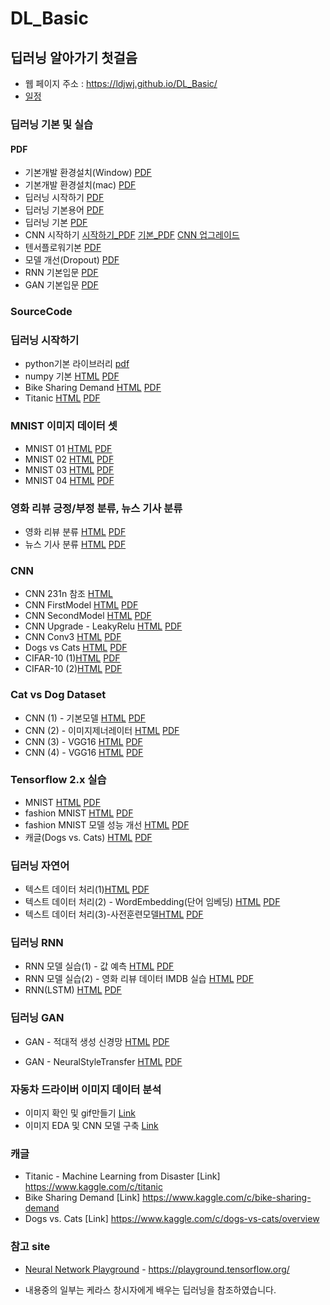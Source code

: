 # DL_Basic
 

##  딥러닝 알아가기 첫걸음
 * 웹 페이지 주소 : https://ldjwj.github.io/DL_Basic/
 * [일정](https://ldjwj.github.io/DL_Basic/plan20201221.png)
 
### 딥러닝 기본 및 실습
#### PDF
 * 기본개발 환경설치(Window) [PDF](https://ldjwj.github.io/DL_Basic/딥러닝기본_DL01A_딥러닝기본환경만들기_tf26.pdf)
 * 기본개발 환경설치(mac) [PDF](https://ldjwj.github.io/DL_Basic/딥러닝기본_DL01A_딥러닝기본환경만들기_tf29_mac.pdf)
 * 딥러닝 시작하기 [PDF](https://ldjwj.github.io/DL_Basic/딥러닝기본_DL01B_딥러닝입문_v10_2111.pdf)
 * 딥러닝 기본용어 [PDF](https://ldjwj.github.io/DL_Basic/딥러닝기본_DL02_딥러닝기본기본용어_v10_2004.pdf) 
 * 딥러닝 기본 [PDF](https://ldjwj.github.io/DL_Basic/딥러닝기본_DL02_딥러닝기본_v11_2111.pdf) 
 * CNN 시작하기  [시작하기_PDF](https://ldjwj.github.io/DL_Basic/딥러닝기본_DL03_CNN01_알고리즘_v02_2205.pdf)
 [기본_PDF](https://ldjwj.github.io/DL_Basic/딥러닝기본_DL03_CNN02_알고리즘_v02_2205.pdf)
 [CNN 업그레이드](https://ldjwj.github.io/DL_Basic/딥러닝기본_DL03_CNN03_모델UP_2012_v01.pdf)
 * 텐서플로워기본  [PDF](https://ldjwj.github.io/DL_Basic/딥러닝기본_DL04_tf2.0소개_2002_v02.pdf)
 * 모델 개선(Dropout) [PDF](https://ldjwj.github.io/DL_Basic/part04_07_dl_tf2x_modelUp/DL03_02_DROPOUT.pdf)
 * RNN 기본입문 [PDF](https://ldjwj.github.io/DL_Basic/딥러닝입문_DL05_기본_RNN_2111_v02.pdf)
 * GAN 기본입문 [PDF](https://ldjwj.github.io/DL_Basic/딥러닝입문_DL04_기본_GAN_202012_v04_.pdf)
 
### SourceCode 
### 딥러닝 시작하기
 * python기본 라이브러리 [pdf](https://ldjwj.github.io/DL_Basic/part04_01_dl_start/DL01_01_Python_Library_v10.pdf)
 * numpy 기본 [HTML](https://ldjwj.github.io/DL_Basic/part04_01_dl_start/ch01_01_KerasStart_numpy_2205.html) [PDF](https://ldjwj.github.io/DL_Basic/part04_01_dl_start/ch01_01_KerasStart_numpy_2205.pdf)
 * Bike Sharing Demand [HTML](https://ldjwj.github.io/DL_Basic/part04_01_dl_start/ch01_02_Neural_Net_Bike_2205.html) [PDF](https://ldjwj.github.io/DL_Basic/part04_01_dl_start/ch01_02_Neural_Net_Bike_2205.pdf)
 * Titanic [HTML](https://ldjwj.github.io/DL_Basic/part04_01_dl_start/ch01_03_Neural_Net_Titanic.html) [PDF](https://ldjwj.github.io/DL_Basic/part04_01_dl_start/ch01_03_Neural_Net_Titanic.pdf)
 
### MNIST 이미지 데이터 셋
 * MNIST 01 [HTML](https://ldjwj.github.io/DL_Basic/part04_02_dl_mnist/ch01_04_02_DL_mnist01_firstmodel_2205.html) [PDF](https://ldjwj.github.io/DL_Basic/part04_02_dl_mnist/ch01_04_02_DL_mnist01_firstmodel_2205.pdf)
 * MNIST 02 [HTML](https://ldjwj.github.io/DL_Basic/part04_02_dl_mnist/ch01_04_02_DL_mnist02_up_2205.html) [PDF](https://ldjwj.github.io/DL_Basic/part04_02_dl_mnist/ch01_04_02_DL_mnist02_up_2205.pdf)
 * MNIST 03 [HTML](https://ldjwj.github.io/DL_Basic/part04_02_dl_mnist/ch01_04_03_DL_mnist03_up_2205.html) [PDF](https://ldjwj.github.io/DL_Basic/part04_02_dl_mnist/ch01_04_03_DL_mnist03_up_2205.pdf)
 * MNIST 04 [HTML](https://ldjwj.github.io/DL_Basic/part04_02_dl_mnist/ch01_04_04_DL_mnist04_EarlyStop.html) [PDF](https://ldjwj.github.io/DL_Basic/part04_02_dl_mnist/ch01_04_04_DL_mnist04_EarlyStop.pdf)
 
### 영화 리뷰 긍정/부정 분류, 뉴스 기사 분류
 * 영화 리뷰 분류 [HTML](https://ldjwj.github.io/DL_Basic/part04_03_dl_pratice/ch03_01_01_movie_classification.html) [PDF](https://ldjwj.github.io/DL_Basic/part04_03_dl_pratice/ch03_01_01_movie_classification.pdf)
 * 뉴스 기사 분류 [HTML](https://ldjwj.github.io/DL_Basic/part04_03_dl_pratice/ch03_05_01_news_classification_2205.html) [PDF](https://ldjwj.github.io/DL_Basic/part04_03_dl_pratice/ch03_05_01_news_classification_2205.pdf)
 
### CNN
 * CNN 231n 참조 [HTML](https://ldjwj.github.io/DL_Basic/part04_04_dl_cnn_02/ch05_04_CNN_D_add_cs231n.html)
 * CNN FirstModel [HTML](https://ldjwj.github.io/DL_Basic/part04_04_dl_cnn_01/ch05_01_Keras_LAB01_CNN_A1_2205.html) [PDF](https://ldjwj.github.io/DL_Basic/part04_04_dl_cnn_01/ch05_01_Keras_LAB01_CNN_A1_2205.pdf)
 * CNN SecondModel [HTML](https://ldjwj.github.io/DL_Basic/part04_04_dl_cnn_01/ch05_02_keras_LAB02_CNN_A2.html) [PDF](https://ldjwj.github.io/DL_Basic/part04_04_dl_cnn_01/ch05_02_keras_LAB02_CNN_A2.pdf)
 * CNN Upgrade - LeakyRelu [HTML](https://ldjwj.github.io/DL_Basic/part04_04_dl_cnn_01/ch05_02_keras_LAB03_CNN_add_B1.html)   [PDF](https://ldjwj.github.io/DL_Basic/part04_04_dl_cnn_01/ch05_02_keras_LAB03_CNN_add_B1.pdf)
 * CNN Conv3 [HTML](https://ldjwj.github.io/DL_Basic/part04_04_dl_cnn_01/ch05_02_keras_LAB04_CNN_add_B2.html)   [PDF](https://ldjwj.github.io/DL_Basic/part04_04_dl_cnn_01/ch05_02_keras_LAB04_CNN_add_B2.pdf)
 * Dogs vs Cats [HTML](https://ldjwj.github.io/DL_Basic/part04_06_dl_tf2x/ch05_11_tf20_CatsAndDog(1).html) [PDF](https://ldjwj.github.io/DL_Basic/part04_06_dl_tf2x/ch05_11_tf20_CatsAndDog(1).pdf)
 * CIFAR-10 (1)[HTML](https://ldjwj.github.io/DL_Basic/part04_06_dl_tf2x/ch05_03_tf2x_LAB07_CNN_cifar10.html) [PDF](https://ldjwj.github.io/DL_Basic/part04_06_dl_tf2x/ch05_03_tf2x_LAB07_CNN_cifar10.pdf)
 * CIFAR-10 (2)[HTML]() [PDF]()


### Cat vs Dog Dataset
 * CNN (1) - 기본모델 [HTML](https://ldjwj.github.io/DL_Basic/part04_05_dl_cnn_catvsdog/ch05_07_CNN_CatvsDogs(1)_wcolab.html) [PDF](https://ldjwj.github.io/DL_Basic/part04_05_dl_cnn_catvsdog/ch05_07_CNN_CatvsDogs(1)_wcolab.pdf)
 * CNN (2) - 이미지제너레이터 [HTML](https://ldjwj.github.io/DL_Basic/part04_05_dl_cnn_catvsdog/ch05_07_CNN_CatvsDogs(2)_wcolab.html) [PDF](https://ldjwj.github.io/DL_Basic/part04_05_dl_cnn_catvsdog/ch05_07_CNN_CatvsDogs(2)_wcolab.pdf)
 * CNN (3) - VGG16 [HTML](https://ldjwj.github.io/DL_Basic/part04_05_dl_cnn_catvsdog/ch05_07_VGG_CatvsDogs(3)_wcolab.html) [PDF](https://ldjwj.github.io/DL_Basic/part04_05_dl_cnn_catvsdog/ch05_07_VGG_CatvsDogs(3)_wcolab.pdf)
 * CNN (4) - VGG16 [HTML](https://ldjwj.github.io/DL_Basic/part04_05_dl_cnn_catvsdog/ch05_07_VGG_CatvsDogs(4)_wcolab.html) [PDF](https://ldjwj.github.io/DL_Basic/part04_05_dl_cnn_catvsdog/ch05_07_VGG_CatvsDogs(4)_wcolab.pdf)

### Tensorflow 2.x 실습
 * MNIST  [HTML](https://ldjwj.github.io/DL_Basic/part04_06_dl_tf2x/ch05_09_tf20_start.html) [PDF](https://ldjwj.github.io/DL_Basic/part04_06_dl_tf2x/ch05_09_tf20_start.pdf)
 * fashion MNIST  [HTML](https://ldjwj.github.io/DL_Basic/part04_06_dl_tf2x/ch05_10_tf20_fashionMNIST_v11.html) [PDF](https://ldjwj.github.io/DL_Basic/part04_06_dl_tf2x/ch05_10_tf20_fashionMNIST_v11.pdf)
 * fashion MNIST 모델 성능 개선 [HTML](https://ldjwj.github.io/DL_Basic/part04_07_dl_modelUp/ch05_10_tf20_fashionMNIST_Up_v11.html) [PDF](https://ldjwj.github.io/DL_Basic/part04_07_dl_modelUp/ch05_10_tf20_fashionMNIST_Up_v11.pdf)
 * 캐글(Dogs vs. Cats)  [HTML](https://ldjwj.github.io/DL_Basic/part04_06_dl_tf2x/ch05_11_tf20_CatsandDog(2)_onkaggle.html) [PDF](https://ldjwj.github.io/DL_Basic/part04_06_dl_tf2x/ch05_11_tf20_CatsandDog(2)_onkaggle.pdf)

### 딥러닝 자연어
 * 텍스트 데이터 처리(1)[HTML](https://ldjwj.github.io/DL_Basic/part04_08_text/ch06_textA_preprocessing_onehot.html) [PDF](https://ldjwj.github.io/DL_Basic/part04_08_text/ch06_textA_preprocessing_onehot.pdf)
 * 텍스트 데이터 처리(2) - WordEmbedding(단어 임베딩) [HTML](https://ldjwj.github.io/DL_Basic/part04_08_text/ch06_textB_wordembedding.html) [PDF](https://ldjwj.github.io/DL_Basic/part04_08_text/ch06_textB_wordembedding.pdf)
 * 텍스트 데이터 처리(3)-사전훈련모델[HTML](https://ldjwj.github.io/DL_Basic/part04_08_text/ch06_textC_pretrained.html) [PDF](https://ldjwj.github.io/DL_Basic/part04_08_text/ch06_textC_pretrained.pdf)
 
### 딥러닝 RNN
 * RNN 모델 실습(1) - 값 예측 [HTML](https://ldjwj.github.io/DL_Basic/part04_09_RNN/ch06_RNN01_simpleRNN.html) [PDF](https://ldjwj.github.io/DL_Basic/part04_09_RNN/ch06_RNN01_simpleRNN.pdf)
 * RNN 모델 실습(2) - 영화 리뷰 데이터 IMDB 실습 [HTML](https://ldjwj.github.io/DL_Basic/part04_09_RNN/ch06_RNN02_IMDB.html) [PDF](https://ldjwj.github.io/DL_Basic/part04_09_RNN/ch06_RNN02_IMDB.pdf)
 * RNN(LSTM) [HTML](https://ldjwj.github.io/DL_Basic/part04_09_RNN/ch06_02_RNN_LSTM.html) [PDF](https://ldjwj.github.io/DL_Basic/part04_09_RNN/ch06_02_RNN_LSTM.pdf)
 
### 딥러닝 GAN
 * GAN - 적대적 생성 신경망
[HTML](https://ldjwj.github.io/DL_Basic/part04_09_gan/ch08_03_keras_gan실습.html) [PDF](https://ldjwj.github.io/DL_Basic/part04_09_GAN/ch08_03_keras_gan실습.pdf)

 * GAN - NeuralStyleTransfer
[HTML](https://ldjwj.github.io/DL_Basic/part04_09_gan/ch08_03_keras_GAN_NeuralStyleTransfer.html) [PDF](https://ldjwj.github.io/DL_Basic/part04_09_GAN/ch08_03_keras_GAN_NeuralStyleTransfer.pdf)


### 자동차 드라이버 이미지 데이터 분석
 * 이미지 확인 및 gif만들기 [Link](https://ldjwj.github.io/DL_Basic/part04_10_kaggle/kaggle-driver01-imageshow-220625.html)
 * 이미지 EDA 및 CNN 모델 구축 [Link](https://ldjwj.github.io/DL_Basic/part04_10_kaggle/kaggle-driver02-imageshow-220625.html)

### 캐글
 * Titanic - Machine Learning from Disaster [Link] https://www.kaggle.com/c/titanic
 * Bike Sharing Demand [Link] https://www.kaggle.com/c/bike-sharing-demand
 * Dogs vs. Cats [Link] https://www.kaggle.com/c/dogs-vs-cats/overview
 

### 참고 site
 * [Neural Network Playground](https://playground.tensorflow.org/) - https://playground.tensorflow.org/


* 내용중의 일부는 케라스 창시자에게 배우는 딥러닝을 참조하였습니다.
